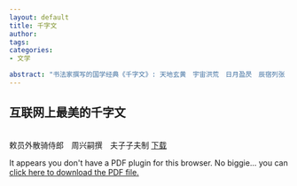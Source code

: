 ```yaml
---
layout: default
title: 千字文
author: 
tags: 
categories:
- 文学

abstract: "书法家撰写的国学经典《千字文》: 天地玄黄　宇宙洪荒　日月盈昃　辰宿列张　寒来暑往　秋收冬藏　闰余成岁　律吕调阳　云腾致雨　露结为霜　金生丽水　玉出昆冈"
---
```


<h2>互联网上最美的千字文</h2>
<br>敕员外散骑侍郎　周兴嗣撰　夫子子夫制 <a href="http://www.cnv4.com/images/The Thousand Character Classic.pdf">下载</a>
<object data="http://www.cnv4.com/images/The Thousand Character Classic.pdf" type="application/pdf" width="100%" height="800px"> 
  <p>It appears you don't have a PDF plugin for this browser.
   No biggie... you can <a href="resume.pdf">click here to
  download the PDF file.</a></p>  
</object>